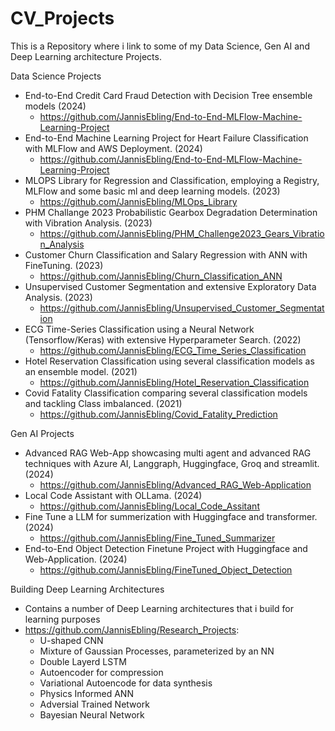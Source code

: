# CV_Projects
This is a Repository where i link to some of my Data Science, Gen AI and Deep Learning architecture Projects.

Data Science Projects
+ End-to-End Credit Card Fraud Detection with Decision Tree ensemble models (2024)
    - https://github.com/JannisEbling/End-to-End-MLFlow-Machine-Learning-Project
+ End-to-End Machine Learning Project for Heart Failure Classification with MLFlow and AWS Deployment. (2024)
    - https://github.com/JannisEbling/End-to-End-MLFlow-Machine-Learning-Project
+ MLOPS Library for Regression and Classification, employing a Registry, MLFlow and some basic ml and deep learning models. (2023)
    - https://github.com/JannisEbling/MLOps_Library
+ PHM Challange 2023 Probabilistic Gearbox Degradation Determination with Vibration Analysis. (2023)
    - https://github.com/JannisEbling/PHM_Challenge2023_Gears_Vibration_Analysis
+ Customer Churn Classification and Salary Regression with ANN with FineTuning. (2023)
    - https://github.com/JannisEbling/Churn_Classification_ANN
+ Unsupervised Customer Segmentation and extensive Exploratory Data Analysis. (2023)
    - https://github.com/JannisEbling/Unsupervised_Customer_Segmentation
+ ECG Time-Series Classification using a Neural Network (Tensorflow/Keras) with extensive Hyperparameter Search. (2022)
    - https://github.com/JannisEbling/ECG_Time_Series_Classification
+ Hotel Reservation Classification using several classification models as an ensemble model. (2021)
    - https://github.com/JannisEbling/Hotel_Reservation_Classification
+ Covid Fatality Classification comparing several classification models and tackling Class imbalanced. (2021)
    - https://github.com/JannisEbling/Covid_Fatality_Prediction

 
Gen AI Projects
+ Advanced RAG Web-App showcasing multi agent and advanced RAG techniques with Azure AI, Langgraph, Huggingface, Groq and streamlit. (2024)
    - https://github.com/JannisEbling/Advanced_RAG_Web-Application
+ Local Code Assistant with OLLama. (2024)
    - https://github.com/JannisEbling/Local_Code_Assitant
+ Fine Tune a LLM for summerization with Huggingface and transformer. (2024)
    - https://github.com/JannisEbling/Fine_Tuned_Summarizer
+ End-to-End Object Detection Finetune Project with Huggingface and Web-Application. (2024)
    - https://github.com/JannisEbling/FineTuned_Object_Detection


Building Deep Learning Architectures
+ Contains a number of Deep Learning architectures that i build for learning purposes
+ https://github.com/JannisEbling/Research_Projects:
    - U-shaped CNN
    - Mixture of Gaussian Processes, parameterized by an NN
    - Double Layerd LSTM
    - Autoencoder for compression
    - Variational Autoencode for data synthesis
    - Physics Informed ANN
    - Adversial Trained Network
    - Bayesian Neural Network


